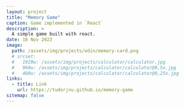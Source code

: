 ```yaml
---
layout: project
title: "Memory Game"
caption: Game implemented in `React`
description: >
  A simple game built with react.
date: 16 Nov 2023
image:
  path: /assets/img/projects/odin/memory-card.png
  # srcset:
  #   1920w: /assets/img/projects/calculator/calculator.jpg
  #   960w: /assets/img/projects/calculator/calculator@0,5x.jpg
  #   480w: /assets/img/projects/calculator/calculator@0,25x.jpg
links:
  - title: Link
    url: https://tudorjnu.github.io/memory-game
sitemap: false
---
```

